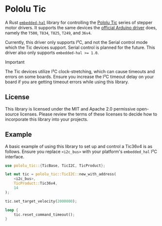 # Pololu Tic
A Rust [`embedded-hal`](https://docs.rs/embedded-hal/latest/embedded_hal/) library for controlling the 
[Pololu Tic](https://www.pololu.com/tic) series of stepper motor drivers. It supports the same devices 
the [official Arduino driver](https://github.com/pololu/tic-arduino) does, namely the `T500`, `T834`, 
`T825`, `T249`, and `36v4`.

Currently, this driver only supports I²C, and not the Serial control mode which the Tic devices support. 
Serial control is planned for the future. This driver also only supports `embedded-hal >= 1.0`.

> [!IMPORTANT]
> The Tic devices utilize I²C clock-stretching, which can cause timeouts and errors on some boards. Ensure
> you increase the I²C timeout delay on your board if you are getting timeout errors while using this library.

## License
This library is licensed under the MIT and Apache 2.0 permissive open-source licenses. Please review the terms 
of these licenses to decide how to incorporate this library into your projects.

## Example
A basic example of using this library to set up and control a Tic36v4 is as follows. Ensure you replace
`<i2c_bus>` with your platform's `embedded_hal` I²C interface.
```rust
use pololu_tic::{TicBase, TicI2C, TicProduct};

let mut tic = pololu_tic::TicI2C::new_with_address(
    <i2c_bus>,
    TicProduct::Tic36v4,
    14
);

tic.set_target_velocity(2000000);

loop {
    tic.reset_command_timeout();
}
```
